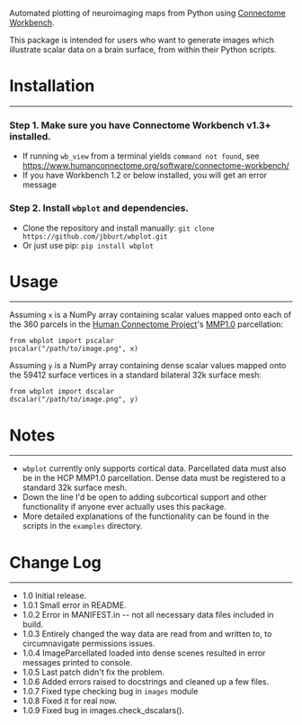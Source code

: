 Automated plotting of neuroimaging maps from Python using [Connectome Workbench](https://www.humanconnectome.org/software/connectome-workbench).

This package is intended for users who want to generate images
which illustrate scalar data on a brain surface, from within their Python scripts. 

Installation
============
---

### Step 1. Make sure you have Connectome Workbench v1.3+ installed.
* If running `wb_view` from a terminal yields `command not found`, see  <https://www.humanconnectome.org/software/connectome-workbench/>
* If you have Workbench 1.2 or below installed, you will get an error message

### Step 2. Install `wbplot` and dependencies.
* Clone the repository and install manually: `git clone https://github.com/jbburt/wbplot.git`
* Or just use pip: `pip install wbplot`

Usage
=====
---
Assuming `x` is a NumPy array containing scalar values mapped onto each of the
360 parcels in the [Human Connectome Project](http://www.humanconnectomeproject.org/)'s [MMP1.0](https://www.nature.com/articles/nature18933) parcellation:
```
from wbplot import pscalar
pscalar("/path/to/image.png", x)
```

Assuming `y` is a NumPy array containing dense scalar values mapped onto the 59412
surface vertices in a standard bilateral 32k surface mesh:
```
from wbplot import dscalar
dscalar("/path/to/image.png", y)
```

Notes
=====
---
- `wbplot` currently only supports cortical data. Parcellated data must also be in the
HCP MMP1.0 parcellation. Dense data must be
registered to a standard 32k surface mesh. 
- Down the line I'd be open to adding subcortical
support and other functionality if anyone ever actually uses this package.
- More detailed explanations of the functionality can be found in the scripts in the `examples` directory. 


Change Log
==========
---

* 1.0 Initial release.
* 1.0.1 Small error in README.
* 1.0.2 Error in MANIFEST.in -- not all necessary data files included in build.
* 1.0.3 Entirely changed the way data are read from and written to, to circumnavigate permissions issues. 
* 1.0.4 ImageParcellated loaded into dense scenes resulted in error messages printed to console.
* 1.0.5 Last patch didn't fix the problem.
* 1.0.6 Added errors raised to docstrings and cleaned up a few files.
* 1.0.7 Fixed type checking bug in `images` module
* 1.0.8 Fixed it for real now.
* 1.0.9 Fixed bug in images.check_dscalars().